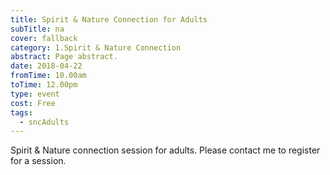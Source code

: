 ```yaml
---
title: Spirit & Nature Connection for Adults
subTitle: na
cover: fallback
category: 1.Spirit & Nature Connection
abstract: Page abstract.
date: 2018-04-22
fromTime: 10.00am
toTime: 12.00pm
type: event
cost: Free
tags:
  - sncAdults
---
```


Spirit & Nature connection session for adults. Please contact me to register for a session.

